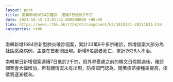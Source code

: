 ```yaml
---
layout: post
title: 南韓新增1684宗確診　連續7日低於2千宗
date: 2021-10-15 13:01:42.000000000 +08:00
link: https://news.rthk.hk/rthk/ch/component/k2/1615341-20211015.htm
categories: rthk
---
```


南韓新增1684宗新型肺炎確診個案，累計33萬9千多宗確診，新增個案大部分為社區感染病例，主要在首都圈出現。新增8名患者死亡，累計2626人不治。

南韓單日新增個案連續7日低於2千宗，但外界憂慮之前的韓文日假期過後，確診個案會大幅增加，但有關情況未有出現，防疫部門認為，隨著疫苗接種率提高，疫情將逐漸緩和。
